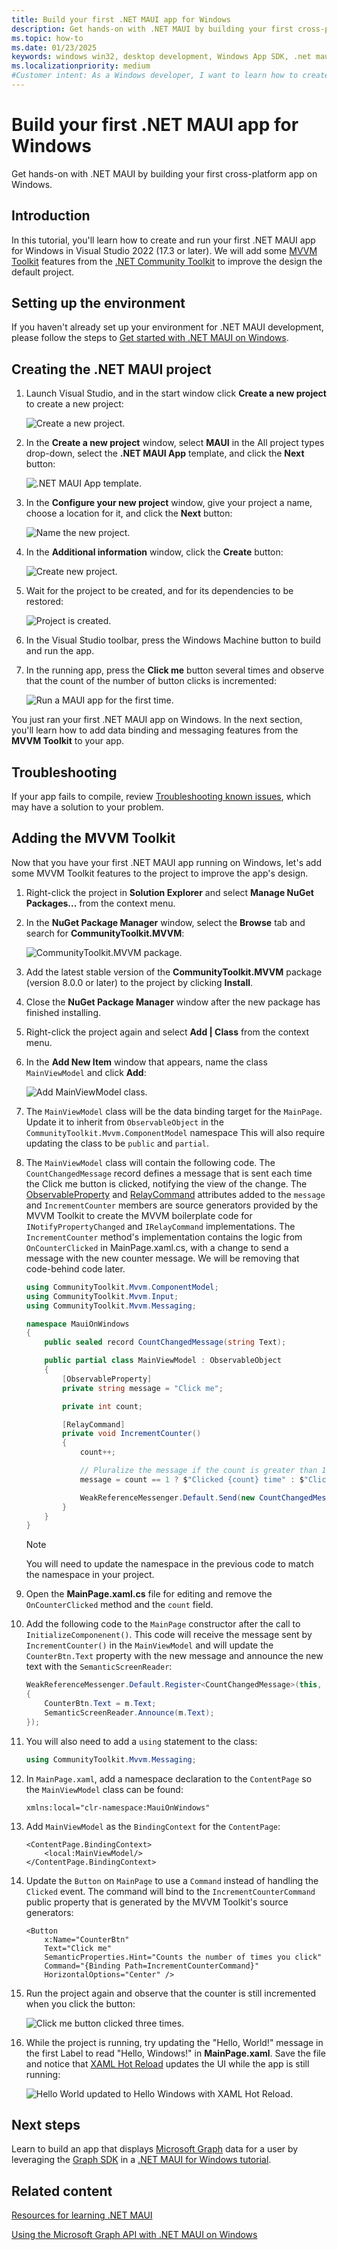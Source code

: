 ```yaml
---
title: Build your first .NET MAUI app for Windows
description: Get hands-on with .NET MAUI by building your first cross-platform app on Windows.
ms.topic: how-to
ms.date: 01/23/2025
keywords: windows win32, desktop development, Windows App SDK, .net maui
ms.localizationpriority: medium
#Customer intent: As a Windows developer, I want to learn how to create and run my first .NET MAUI app for Windows in Visual Studio.
---
```


# Build your first .NET MAUI app for Windows

Get hands-on with .NET MAUI by building your first cross-platform app on Windows.

## Introduction

In this tutorial, you'll learn how to create and run your first .NET MAUI app for Windows in Visual Studio 2022 (17.3 or later). We will add some [MVVM Toolkit](/dotnet/communitytoolkit/mvvm/) features from the [.NET Community Toolkit](/dotnet/communitytoolkit/introduction) to improve the design the default project.

## Setting up the environment

If you haven't already set up your environment for .NET MAUI development, please follow the steps to [Get started with .NET MAUI on Windows](index.md#get-started-with-net-maui-on-windows).

## Creating the .NET MAUI project

1. Launch Visual Studio, and in the start window click **Create a new project** to create a new project:

   ![Create a new project.](images/hello-maui-new-project.png)

1. In the **Create a new project** window, select **MAUI** in the All project types drop-down, select the **.NET MAUI App** template, and click the **Next** button:

   ![.NET MAUI App template.](images/hello-maui-app-template.png)

1. In the **Configure your new project** window, give your project a name, choose a location for it, and click the **Next** button:

   ![Name the new project.](images/hello-maui-name-project.png)

1. In the **Additional information** window, click the **Create** button:

   ![Create new project.](images/hello-maui-addl-info-create.png)

1. Wait for the project to be created, and for its dependencies to be restored:

   ![Project is created.](images/hello-maui-project-created.png)

1. In the Visual Studio toolbar, press the Windows Machine button to build and run the app.

1. In the running app, press the **Click me** button several times and observe that the count of the number of button clicks is incremented:

   ![Run a MAUI app for the first time.](images/hello-maui-first-run-app.png)

You just ran your first .NET MAUI app on Windows. In the next section, you'll learn how to add data binding and messaging features from the **MVVM Toolkit** to your app.

## Troubleshooting

If your app fails to compile, review [Troubleshooting known issues](/dotnet/maui/troubleshooting), which may have a solution to your problem.

## Adding the MVVM Toolkit

Now that you have your first .NET MAUI app running on Windows, let's add some MVVM Toolkit features to the project to improve the app's design.

1. Right-click the project in **Solution Explorer** and select **Manage NuGet Packages...** from the context menu.

1. In the **NuGet Package Manager** window, select the **Browse** tab and search for **CommunityToolkit.MVVM**:

   ![CommunityToolkit.MVVM package.](images/hello-maui-mvvm-pkg.png)

1. Add the latest stable version of the **CommunityToolkit.MVVM** package (version 8.0.0 or later) to the project by clicking **Install**.

1. Close the **NuGet Package Manager** window after the new package has finished installing.

1. Right-click the project again and select **Add | Class** from the context menu.

1. In the **Add New Item** window that appears, name the class `MainViewModel` and click **Add**:

   ![Add MainViewModel class.](images/hello-maui-add-vm.png)

1. The `MainViewModel` class will be the data binding target for the `MainPage`. Update it to inherit from `ObservableObject` in the `CommunityToolkit.Mvvm.ComponentModel` namespace This will also require updating the class to be `public` and `partial`.

1. The `MainViewModel` class will contain the following code. The `CountChangedMessage` record defines a message that is sent each time the Click me button is clicked, notifying the view of the change. The [ObservableProperty](/dotnet/communitytoolkit/mvvm/generators/observableproperty) and [RelayCommand](/dotnet/communitytoolkit/mvvm/generators/relaycommand) attributes added to the `message` and `IncrementCounter` members are source generators provided by the MVVM Toolkit to create the MVVM boilerplate code for `INotifyPropertyChanged` and `IRelayCommand` implementations. The `IncrementCounter` method's implementation contains the logic from `OnCounterClicked` in MainPage.xaml.cs, with a change to send a message with the new counter message. We will be removing that code-behind code later.

    ``` csharp
    using CommunityToolkit.Mvvm.ComponentModel;
    using CommunityToolkit.Mvvm.Input;
    using CommunityToolkit.Mvvm.Messaging;
    
    namespace MauiOnWindows
    {
        public sealed record CountChangedMessage(string Text);
    
        public partial class MainViewModel : ObservableObject
        {
            [ObservableProperty]
            private string message = "Click me";
    
            private int count;
    
            [RelayCommand]
            private void IncrementCounter()
            {
                count++;
    
                // Pluralize the message if the count is greater than 1
                message = count == 1 ? $"Clicked {count} time" : $"Clicked {count} times";
    
                WeakReferenceMessenger.Default.Send(new CountChangedMessage(message));
            }
        }
    }
    ```

   > [!NOTE]
   > You will need to update the namespace in the previous code to match the namespace in your project.

1. Open the **MainPage.xaml.cs** file for editing and remove the `OnCounterClicked` method and the `count` field.

1. Add the following code to the `MainPage` constructor after the call to `InitializeComponenent()`. This code will receive the message sent by `IncrementCounter()` in the `MainViewModel` and will update the `CounterBtn.Text` property with the new message and announce the new text with the `SemanticScreenReader`:

    ``` csharp
    WeakReferenceMessenger.Default.Register<CountChangedMessage>(this, (r, m) =>
    {
        CounterBtn.Text = m.Text;
        SemanticScreenReader.Announce(m.Text);
    });
    ```

1. You will also need to add a `using` statement to the class:

    ``` csharp
    using CommunityToolkit.Mvvm.Messaging;
    ```

1. In `MainPage.xaml`, add a namespace declaration to the `ContentPage` so the `MainViewModel` class can be found:

    ``` xaml
    xmlns:local="clr-namespace:MauiOnWindows"
    ```

1. Add `MainViewModel` as the `BindingContext` for the `ContentPage`:

    ``` xaml
    <ContentPage.BindingContext>
        <local:MainViewModel/>
    </ContentPage.BindingContext>
    ```

1. Update the `Button` on `MainPage` to use a `Command` instead of handling the `Clicked` event. The command will bind to the `IncrementCounterCommand` public property that is generated by the MVVM Toolkit's source generators:

    ``` xaml
    <Button
        x:Name="CounterBtn"
        Text="Click me"
        SemanticProperties.Hint="Counts the number of times you click"
        Command="{Binding Path=IncrementCounterCommand}"
        HorizontalOptions="Center" />
    ```

1. Run the project again and observe that the counter is still incremented when you click the button:

   ![Click me button clicked three times.](images/hello-maui-mvvm-clicked-3-times.png)

1. While the project is running, try updating the "Hello, World!" message in the first Label to read "Hello, Windows!" in **MainPage.xaml**. Save the file and notice that [XAML Hot Reload](/dotnet/maui/xaml/hot-reload) updates the UI while the app is still running:

   ![Hello World updated to Hello Windows with XAML Hot Reload.](images/hello-maui-xaml-hot-reload-edited.png)

## Next steps

Learn to build an app that displays [Microsoft Graph](/graph/) data for a user by leveraging the [Graph SDK](/graph/sdks/sdks-overview) in a [.NET MAUI for Windows tutorial](tutorial-graph-api.md).

## Related content

[Resources for learning .NET MAUI](/dotnet/maui/get-started/resources)

[Using the Microsoft Graph API with .NET MAUI on Windows](tutorial-graph-api.md)
